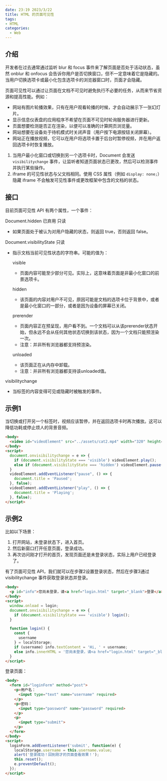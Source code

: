 ```yaml
---
date: 23:19 2023/3/22
title: HTML 的页面可见性
tags:
- HTML
categories:  - Web
---
```

## 介绍
开发者在过去通常通过监听 blur 和 focus 事件来了解页面是否处于活动状态，虽然 onblur 和 onfocus 会告诉你用户是否切换窗口，但不一定意味着它是隐藏的。当用户切换选项卡或最小化包含选项卡的浏览器窗口时，页面才会隐藏。

页面可见性可以通过让页面在文档不可见时避免执行不必要的任务，从而来节省资源和提高性能。例如：
- 网站有图片轮播效果，只有在用户观看轮播的时候，才会自动展示下一张幻灯片。
- 显示信息仪表盘的应用程序不希望在页面不可见时轮询服务器进行更新。
- 页面想要检测是否正在渲染，以便可以准确的计算网页浏览量。
- 网站想要在设备处于待机模式时关闭声音（用户按下电源按钮关闭屏幕）。
- 网站正在播放视频，它可以在用户将选项卡置于后台时暂停视频，并在用户返回选项卡时恢复播放。

1. 当用户最小化窗口或切换到另一个选项卡时，Document 会发送 `visibilitychange` 事件，让监听者知道页面状态已更改，然后可以检测事件并执行某些操作。
2. iframe 的可见性状态与父文档相同。使用 CSS 属性（例如 `display: none;`）隐藏 iframe 不会触发可见性事件或更改框架中包含的文档的状态。

## 接口
目前页面可见性 API 有两个属性，一个事件：

Document.hidden 已弃用 只读
- 如果页面处于被认为对用户隐藏的状态，则返回 true，否则返回 false。

Document.visibilityState 只读
- 指示文档当前可见性状态的字符串。可能的值为：

    visible
    - 页面内容可能至少部分可见。实际上，这意味着页面是非最小化窗口的前景选项卡。

    hidden
    - 该页面的内容对用户不可见，原因可能是文档的选项卡位于背景中，或者是最小化窗口的一部分，或者是因为设备的屏幕已关闭。

    prerender
    - 页面内容正在预呈现，用户看不到。一个文档可以从该prerender状态开始，但永远不会从任何其他状态切换到该状态，因为一个文档只能预渲染一次。
    - 注意：并非所有浏览器都支持预渲染。

    unloaded
    - 该页面正在从内存中卸载。
    - 注意：并非所有浏览器都支持该unloaded值。

visibilitychange
- 当标签的内容变得可见或隐藏时被触发的事件。

## 示例1
当切换或打开另一个标签时，视频应该暂停，并在返回选项卡时再次播放。这可以降低功耗或停止烦人的背景音频。
```html
<body>
  <video id="videoElement" src="../assets/cat2.mp4" width="320" height="240" controls autoplay></video>
</body>
<script>
  document.onvisibilitychange = e => {
    if (document.visibilityState === 'visible') videoElement.play();
    else if (document.visibilityState === 'hidden') videoElement.pause();
  }
  videoElement.addEventListener("pause", () => {
    document.title = 'Paused';
  }, false);
  videoElement.addEventListener("play", () => {
    document.title = 'Playing';
  }, false);
</script>
```

## 示例2
比如以下场景：
1. 打开网站，未登录状态下，进入首页。
2. 然后新窗口打开任意页面，登录成功。
3. 再次访问刚才打开的首页，发现页面还是未登录状态，实际上用户已经登录了。

有了页面可见性 API，我们就可以在步骤2设置登录状态，然后在步骤3通过 visibilitychange 事件获取登录状态并登录。
```html
<body>
  <p id="info">您尚未登录，请<a href="login.html" target="_blank">登录</a></p>
</body>
<script>
  window.onload = login;
  document.onvisibilitychange = e => {
    if (document.visibilityState === 'visible') login();
  }

  function login() {
    const {
      username
    } = localStorage;
    if (username) info.textContent = 'Hi, ' + username;
    else info.innerHTML = '您尚未登录，请<a href="login.html" target="_blank">登录</a>';
  }
</script>
```
登录页面：
```html
<body>
  <form id="loginForm" method="post">
    <p>用户名：
      <input type="text" name="username" required>
    </p>
    <p>密码：
      <input type="password" name="password" required>
    </p>
    <p>
      <input type="submit">
    </p>
  </form>
</body>
<script>
  loginForm.addEventListener('submit', function(e) {
    localStorage.username = this.username.value;
    alert('登录成功！回到刚才的页面查看效果！');
    this.reset();
    e.preventDefault();
  });
</script>
```